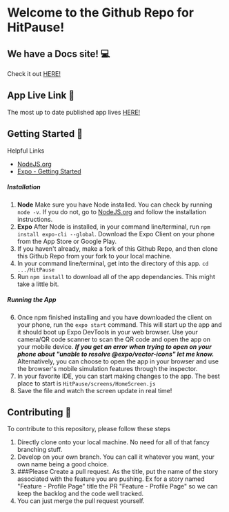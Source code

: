 # Welcome to the Github Repo for HitPause!

## We have a Docs site! 💻
Check it out [HERE!](https://stupefied-brown-18fe4f.netlify.app)
## App Live Link 📲
The most up to date published app lives [HERE!](https://expo.io/@drewpoo99/hitpause)
## Getting Started 🚀
Helpful Links
- [NodeJS.org](https://nodejs.org/en/)
- [Expo - Getting Started](https://expo.io/learn)
##### Installation
1. **Node** Make sure you have Node installed. You can check by running `node -v`. If you do not, go to [NodeJS.org](https://nodejs.org/en/) and follow the installation instructions.
2. **Expo** After Node is installed, in your command line/terminal, run `npm install expo-cli --global`. Download the Expo Client on your phone from the App Store or Google Play.
3. If you haven't already, make a fork of this Github Repo, and then clone this Github Repo from your fork to your local machine. 
4. In your command line/terminal, get into the directory of this app. `cd .../HitPause` 
5. Run `npm install` to download all of the app dependancies. This might take a little bit. 

##### Running the App
6. Once npm finished installing and you have downloaded the client on your phone, run the `expo start` command. This will start up the app and it should boot up Expo DevTools in your web browser. Use your camera/QR code scanner to scan the QR code and open the app on your mobile device.
***If you get an error when trying to open on your phone about "unable to resolve @expo/vector-icons" let me know.***
Alternatively, you can choose to open the app in your browser and use the browser's mobile simulation features through the inspector.
7. In your favorite IDE, you can start making changes to the app. The best place to start is `HitPause/screens/HomeScreen.js`
8. Save the file and watch the screen update in real time! 

## Contributing 🎉
To contribute to this repository, please follow these steps
1. Directly clone onto your local machine. No need for all of that fancy branching stuff. 
2. Develop on your own branch. You can call it whatever you want, your own name being a good choice. 
3. ###Please
Create a pull request. As the title, put the name of the story associated with the feature you are pushing. Ex for a story named "Feature - Profile Page" title the PR "Feature - Profile Page" so we can keep the backlog and the code well tracked. 
4. You can just merge the pull request yourself. 
